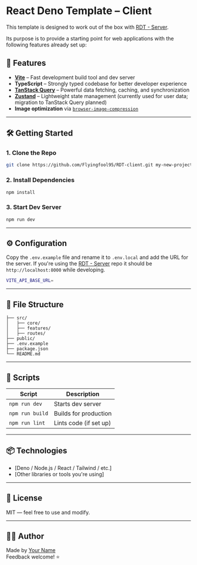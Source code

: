 # React Deno Template – Client

This template is designed to work out of the box with [RDT - Server](https://github.com/Flyingfool95/RDT-server).

Its purpose is to provide a starting point for web applications with the following features already set up:

## 🚀 Features

-   **[Vite](https://vitejs.dev/)** – Fast development build tool and dev server
-   **TypeScript** – Strongly typed codebase for better developer experience
-   **[TanStack Query](https://tanstack.com/query/latest)** – Powerful data fetching, caching, and synchronization
-   **[Zustand](https://github.com/pmndrs/zustand)** – Lightweight state management (currently used for user data; migration to TanStack Query planned)
-   **Image optimization** via [`browser-image-compression`](https://www.npmjs.com/package/browser-image-compression)

---

## 🛠️ Getting Started

### 1. Clone the Repo

```bash
git clone https://github.com/Flyingfool95/RDT-client.git my-new-project
```

### 2. Install Dependencies

```bash
npm install
```

### 3. Start Dev Server

```bash
npm run dev
```

---

## ⚙️ Configuration
Copy the ```.env.example``` file and rename it to ```.env.local``` and add the URL for the server. If you're using the [RDT - Server](https://github.com/Flyingfool95/RDT-server) repo it should be ```http://localhost:8000``` while developing.
```bash
VITE_API_BASE_URL=
```

---

## 📁 File Structure

```
├── src/
│   ├── core/
│   ├── features/
│   ├── routes/
├── public/
├── .env.example
├── package.json
└── README.md
```

---

## 🧪 Scripts

| Script          | Description            |
| --------------- | ---------------------- |
| `npm run dev`   | Starts dev server      |
| `npm run build` | Builds for production  |
| `npm run lint`  | Lints code (if set up) |

---

## 📦 Technologies

-   [Deno / Node.js / React / Tailwind / etc.]
-   [Other libraries or tools you're using]

---

## 📄 License

MIT — feel free to use and modify.

---

## 🙋‍♂️ Author

Made by [Your Name](https://github.com/your-username)  
Feedback welcome! ⭐
